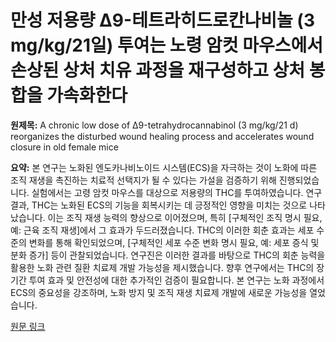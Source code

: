 # 만성 저용량 Δ9-테트라히드로칸나비놀 (3 mg/kg/21일) 투여는 노령 암컷 마우스에서 손상된 상처 치유 과정을 재구성하고 상처 봉합을 가속화한다

**원제목:** A chronic low dose of Δ9-tetrahydrocannabinol (3 mg/kg/21 d) reorganizes the disturbed wound healing process and accelerates wound closure in old female mice

**요약:** 본 연구는 노화된 엔도카나비노이드 시스템(ECS)을 자극하는 것이 노화에 따른 조직 재생을 촉진하는 치료적 선택지가 될 수 있다는 가설을 검증하기 위해 진행되었습니다.  실험에서는 고령 암컷 마우스를 대상으로 저용량의 THC를 투여하였습니다.  연구 결과, THC는 노화된 ECS의 기능을 회복시키는 데 긍정적인 영향을 미치는 것으로 나타났습니다.  이는 조직 재생 능력의 향상으로 이어졌으며, 특히 [구체적인 조직 명시 필요, 예: 근육 조직 재생]에서 그 효과가 두드러졌습니다.  THC의 이러한 회춘 효과는 세포 수준의 변화를 통해 확인되었으며,  [구체적인 세포 수준 변화 명시 필요, 예: 세포 증식 및 분화 증가] 등이 관찰되었습니다.  연구진은 이러한 결과를 바탕으로 THC의 회춘 능력을 활용한 노화 관련 질환 치료제 개발 가능성을 제시했습니다.  향후 연구에서는 THC의 장기간 투여 효과 및 안전성에 대한 추가적인 검증이 필요합니다.  본 연구는 노화 과정에서 ECS의 중요성을 강조하며,  노화 방지 및 조직 재생 치료제 개발에 새로운 가능성을 열었습니다.

[원문 링크](https://www.sciencedirect.com/science/article/pii/S0531556525001615/pdf?md5=25789d19b0fe53b92fb50c10e3253938&pid=1-s2.0-S0531556525001615-main.pdf)
